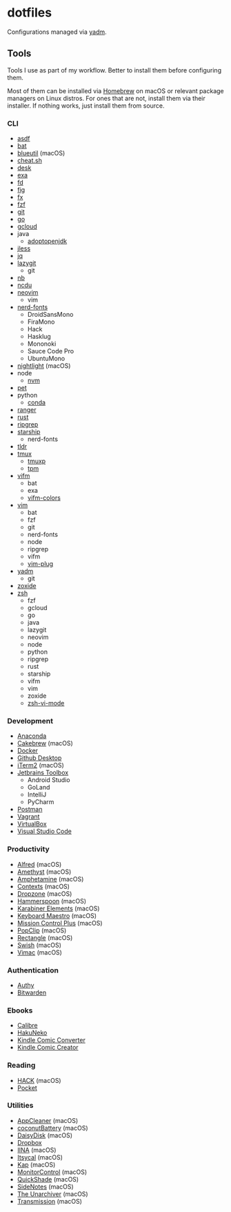 # dotfiles
Configurations managed via [yadm](https://yadm.io).

## Tools
Tools I use as part of my workflow. Better to install them before configuring
them.

Most of them can be installed via [Homebrew](https://brew.sh) on macOS or
relevant package managers on Linux distros. For ones that are not, install them
via their installer. If nothing works, just install them from source.

### CLI

* [asdf](http://asdf-vm.com)
* [bat](https://github.com/sharkdp/bat)
* [blueutil](https://github.com/toy/blueutil) (macOS)
* [cheat.sh](https://github.com/chubin/cheat.sh)
* [desk](https://github.com/jamesob/desk)
* [exa](https://the.exa.website)
* [fd](https://github.com/sharkdp/fd)
* [fig](https://fig.io/)
* [fx](https://github.com/antonmedv/fx)
* [fzf](https://github.com/junegunn/fzf)
* [git](https://git-scm.com)
* [go](https://go.dev)
* [gcloud](https://cloud.google.com/sdk/gcloud)
* java
    * [adoptopenjdk](https://formulae.brew.sh/cask/adoptopenjdk)
* [jless](https://pauljuliusmartinez.github.io)
* [jq](https://stedolan.github.io/jq)
* [lazygit](https://github.com/jesseduffield/lazygit)
    * git
* [nb](https://github.com/xwmx/nb)
* [ncdu](https://dev.yorhel.nl/ncdu)
* [neovim](https://neovim.io)
    * vim
* [nerd-fonts](https://github.com/ryanoasis/nerd-fonts)
    * DroidSansMono
    * FiraMono
    * Hack
    * Hasklug
    * Mononoki
    * Sauce Code Pro
    * UbuntuMono
* [nightlight](https://github.com/smudge/nightlight) (macOS)
* node
    * [nvm](https://github.com/nvm-sh/nvm)
* [pet](https://github.com/knqyf263/pet)
* python
    * [conda](https://docs.conda.io/en/latest)
* [ranger](https://ranger.github.io)
* [rust](https://www.rust-lang.org/)
* [ripgrep](https://github.com/BurntSushi/ripgrep)
* [starship](https://starship.rs)
    * nerd-fonts
* [tldr](https://tldr.sh)
* [tmux](https://tmux.github.io)
    * [tmuxp](https://github.com/tmux-python/tmuxp)
    * [tpm](https://github.com/tmux-plugins/tpm)
* [vifm](https://vifm.info)
    * bat
    * exa
    * [vifm-colors](https://github.com/vifm/vifm-colors)
* [vim](https://vim.org)
    * bat
    * fzf
    * git
    * nerd-fonts
    * node
    * ripgrep
    * vifm
    * [vim-plug](https://github.com/junegunn/vim-plug)
* [yadm](https://yadm.io)
    * git
* [zoxide](https://github.com/ajeetdsouza/zoxide)
* [zsh](https://zsh.org)
    * fzf
    * gcloud
    * go
    * java
    * lazygit
    * neovim
    * node
    * python
    * ripgrep
    * rust
    * starship
    * vifm
    * vim
    * zoxide
    * [zsh-vi-mode](https://github.com/jeffreytse/zsh-vi-mode)

### Development
* [Anaconda](https://anaconda.com)
* [Cakebrew](https://cakebrew.com) (macOS)
* [Docker](https://docker.com)
* [Github Desktop](https://desktop.github.com)
* [iTerm2](https://iterm2.com) (macOS)
* [Jetbrains Toolbox](https://jetbrains.com/toolbox-app)
    * Android Studio
    * GoLand
    * IntelliJ
    * PyCharm
* [Postman](https://postman.com)
* [Vagrant](https://vagrantup.com)
* [VirtualBox](https://virtualbox.org)
* [Visual Studio Code](https://code.visualstudio.com)

### Productivity
* [Alfred](https://alfredapp.com) (macOS)
* [Amethyst](https://ianyh.com/amethyst) (macOS)
* [Amphetamine](https://apps.apple.com/us/app/amphetamine/id937984704?mt=12) (macOS)
* [Contexts](https://contexts.co) (macOS)
* [Dropzone](https://aptonic.com) (macOS)
* [Hammerspoon](https://hammerspoon.org) (macOS)
* [Karabiner Elements](https://karabiner-elements.pqrs.org) (macOS)
* [Keyboard Maestro](https://keyboardmaestro.com) (macOS)
* [Mission Control Plus](https://fadel.io/missioncontrolplus) (macOS)
* [PopClip](https://pilotmoon.com/popclip) (macOS)
* [Rectangle](https://rectangleapp.com) (macOS)
* [Swish](https://highlyopinionated.co/swish) (macOS)
* [Vimac](https://vimacapp.com) (macOS)

### Authentication
* [Authy](https://authy.com)
* [Bitwarden](https://bitwarden.com)

### Ebooks
* [Calibre](https://calibre-ebook.com)
* [HakuNeko](https://hakuneko.download)
* [Kindle Comic Converter](https://kcc.iosphe.re)
* [Kindle Comic Creator](https://amazon.com/Kindle-Comic-Creator/b?ie=UTF8&node=23496309011)

### Reading
* [HACK](https://apps.apple.com/us/app/hack-for-hacker-news-developer/id1464477788) (macOS)
* [Pocket](https://getpocket.com)

### Utilities
* [AppCleaner](https://freemacsoft.net/appcleaner) (macOS)
* [coconutBattery](https://coconut-flavour.com/coconutbattery) (macOS)
* [DaisyDisk](https://daisydiskapp.com) (macOS)
* [Dropbox](https://dropbox.com)
* [IINA](https://iina.io) (macOS)
* [Itsycal](https://mowglii.com/itsycal) (macOS)
* [Kap](https://getkap.co) (macOS)
* [MonitorControl](https://github.com/MonitorControl/MonitorControl) (macOS)
* [QuickShade](https://apps.apple.com/us/app/quickshade/id931571202?mt=12) (macOS)
* [SideNotes](https://apptorium.com/sidenotes) (macOS)
* [The Unarchiver](https://theunarchiver.com) (macOS)
* [Transmission](https://transmissionbt.com) (macOS)
